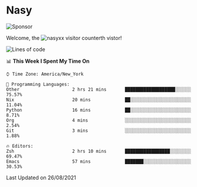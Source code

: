 # Nasy

<!--
<p align="center">
<img height="200" src="https://github-readme-stats.vercel.app/api?username=nasyxx&count_private=true&show_icons=true&theme=dracula&include_all_commits=true"/>
<img height="200" src="https://github-readme-stats.vercel.app/api/top-langs/?username=nasyxx&theme=dracula&hide=html,jupyter+notebook&count_private=true&show_icons=true"/>
</p>

  
----------------
-->

![Sponsor](https://img.shields.io/static/v1.svg?label=Sponsor&message=%E2%9D%A4&logo=GitHub&style=flat&color=pink)
 
Welcome, the ![nasyxx visitor counter](https://count.getloli.com/get/@nasyxx?theme=rule34)th vistor!
 
<!--START_SECTION:waka-->
![Lines of code](https://img.shields.io/badge/From%20Hello%20World%20I%27ve%20Written-5.4%20million%20lines%20of%20code-blue)

📊 **This Week I Spent My Time On** 

```text
⌚︎ Time Zone: America/New_York

💬 Programming Languages: 
Other                    2 hrs 21 mins       ███████████████████░░░░░░   75.57% 
Nix                      20 mins             ██░░░░░░░░░░░░░░░░░░░░░░░   11.04% 
Python                   16 mins             ██░░░░░░░░░░░░░░░░░░░░░░░   8.71% 
Org                      4 mins              ░░░░░░░░░░░░░░░░░░░░░░░░░   2.54% 
Git                      3 mins              ░░░░░░░░░░░░░░░░░░░░░░░░░   1.88%

🔥 Editors: 
Zsh                      2 hrs 10 mins       █████████████████░░░░░░░░   69.47% 
Emacs                    57 mins             ███████░░░░░░░░░░░░░░░░░░   30.53%

```


 Last Updated on 26/08/2021
<!--END_SECTION:waka-->

<!-- ![visitors](https://visitor-badge.laobi.icu/badge?page_id=nasyxx.nasyxx) -->
